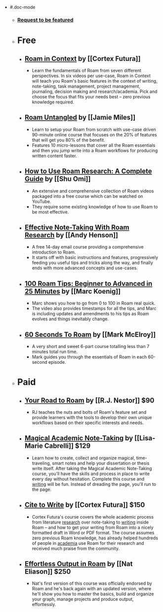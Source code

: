- #.doc-mode
    - ### [Request to be featured](https://roamresearch.typeform.com/to/g5W8uCqz)
    - # Free
        - ## [Roam in Context](https://learn.cortexfutura.com/p/roam-research-coaching?utm_source=roamresearch&utm_medium=graph&utm_campaign=helpgraph) by [[Cortex Futura]]
            - Learn the fundamentals of Roam from seven different perspectives. In six videos per use-case, Roam in Context will teach you Roam's basic features in the context of writing, note-taking, task management, project management, journaling, decision making and research/academia. Pick and choose the focus that fits your needs best – zero previous knowledge required.
        - ## [Roam Untangled](https://www.jamoe.org/roam) by [[Jamie Miles]]
            - Learn to setup your Roam from scratch with use-case driven 90-minute online course that focuses on the 20% of features that will get you 80% of the benefit.
            - Features 10 micro-lessons that cover all the Roam essentials and then you jump write into a Roam workflows for producing written content faster.
        - ## [How to Use Roam Research: A Complete Guide](https://www.youtube.com/playlist?list=PLralmZwl_8jJuJMIebWFqm6K5I20a5Qve) by [[Shu Omi]]
            - An extensive and comprehensive collection of Roam videos packaged into a free course which can be watched on YouTube.
            - They require some existing knowledge of how to use Roam to be most effective.
        - ## [Effective Note-Taking With Roam Research](https://roam.elaptics.co.uk/learn) by [[Andy Henson]]
            - A free 14-day email course providing a comprehensive introduction to Roam.
            - It starts off with basic instructions and features, progressively feeding you useful tips and tricks along the way, and finally ends with more advanced concepts and use-cases.
        - ## [100 Roam Tips: Beginner to Advanced in 25 Minutes](https://www.youtube.com/watch?v=4yXK9OMc2OU&feature=youtu.be) by [[Marc Koenig]]
            - Marc shows you how to go from 0 to 100 in Roam real quick.
            - The video also provides timestamps for all the tips, and Marc is including updates and amendments to his tips as Roam evolves and things inevitably change.
        - ## [60 Seconds To Roam](https://www.youtube.com/playlist?list=PL86ba93-ysP_u1i2D44yI9c_tJ5YyTNK-) by [[Mark McElroy]]
            - A very short and sweet 6-part course totalling less than 7 minutes total run time.
            - Mark guides you through the essentials of Roam in each 60-second episode.
    - # Paid
        - ## [Your Road to Roam](https://courses.rjnestor.com/p/your-road-to-roam) by [[R.J. Nestor]] $90
            - RJ teaches the nuts and bolts of Roam's feature set and provide learners with the tools to develop their own unique workflows based on their specific interests and needs.
        - ## [Magical Academic Note-Taking](https://roam-for-results.teachable.com/p/magical-academic-note-taking) by [[Lisa-Marie Cabrelli]] $129
            - Learn how to create, collect and organize magical, time-traveling, smart notes and help your dissertation or thesis write itself. After taking the Magical Academic Note-Taking course, you'll have the skills and process in place to write every day without hesitation. Complete this course and [writing]([[Writing]]) will be fun. Instead of dreading the page, you'll run to the page.
        - ## [Cite to Write](https://www.cortexfutura.com/p/cite-to-write/?utm_source=roamresearch&utm_medium=graph&utm_campaign=helpgraph) by [[Cortex Futura]] $150
            - Cortex Futura's course covers the whole academic process from literature [research]([[Research]]) over note-taking to [writing]([[Writing]]) inside Roam – and how to get your writing from Roam into a nicely formatted draft in Word or PDF format. The course assumes zero previous Roam knowledge, has already helped hundreds of people in [academia]([[Studying]]) use Roam for their research and received much praise from the community.
        - ## [Effortless Output in Roam](https://www.effortlessoutput.com) by [[Nat Eliason]] $250
            - Nat's first version of this course was officially endorsed by Roam and he's back again with an updated version, where he'll show you how to master the basics, build and organize your graph, manage projects and produce output, effortlessly.
